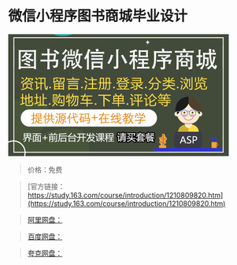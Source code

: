 # 微信小程序图书商城毕业设计

![img](../../../assets/study163/free/8b261b1644be42ff949ed86fb6e1c49d.png)

> 价格：免费

> [官方链接：https://study.163.com/course/introduction/1210809820.htm](https://study.163.com/course/introduction/1210809820.htm)

> [阿里网盘：]()

> [百度网盘：]()

> [夸克网盘：]()
